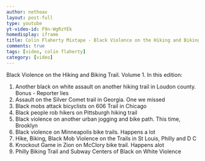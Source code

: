```yaml
---
author: nethoax
layout: post-full
type: youtube
yt-video-id: F9n-WgRzYEk
homedisplay: iframe
title: Colin Flaherty Mixtape - Black Violence on the Hiking and Biking Trail 1
comments: true
tags: [video, colin flaherty]
category: [video]
---
```

Black Violence on the Hiking and Biking Trail. Volume 1. In this edition:

1. Another black on white assault on another hiking trail in Loudon county. Bonus - Reporter lies
2. Assault on the Silver Comet trail in Georgia. One we missed
3. Black mobs attack bicyclists on 606 Trail in Chicago
4. Black people rob hikers on Pittsburgh hiking trail
5. Black violence on another urban jogging and bike path. This time, Brooklyn
6. Black violence on Minneapolis bike trails. Happens a lot
7. Hike, Biking, Black Mob Violence on the Trails in St Louis, Philly and D C
8. Knockout Game in Zion on McClory bike trail. Happens alot
9. Philly Biking Trail and Subway Centers of Black on White Violence
